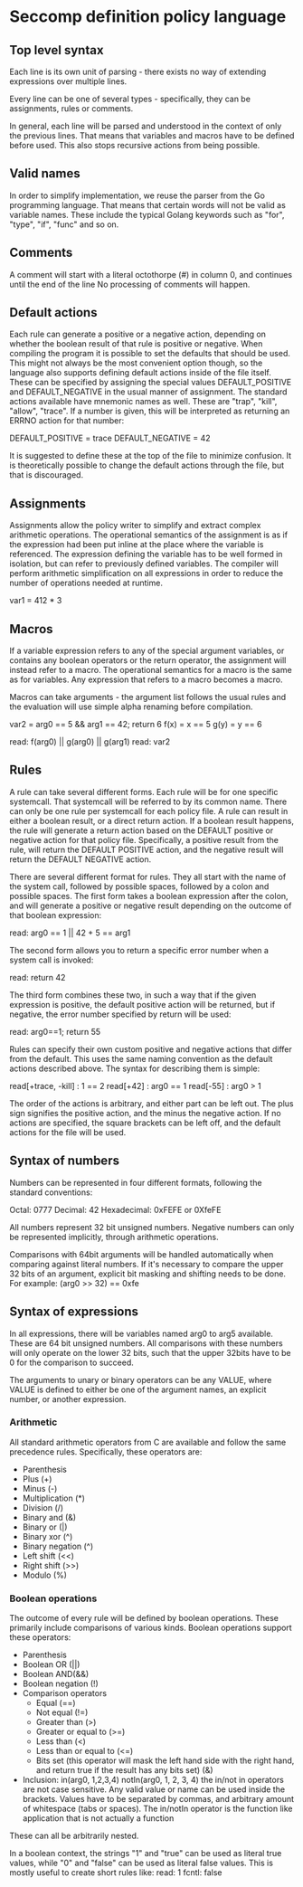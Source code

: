 # Seccomp definition policy language

## Top level syntax

Each line is its own unit of parsing - there exists no way of extending expressions over multiple lines.

Every line can be one of several types - specifically, they can be assignments, rules or comments.

In general, each line will be parsed and understood in the context of only the previous lines. That means that variables and macros have to be defined before used. This also stops recursive actions from being possible.

## Valid names

In order to simplify implementation, we reuse the parser from the Go programming language. That means that certain words will not be valid as variable names. These include the typical Golang keywords such as "for", "type", "if", "func" and so on.

## Comments

A comment will start with a literal octothorpe (#) in column 0, and continues until the end of the line
No processing of comments will happen.

## Default actions

Each rule can generate a positive or a negative action, depending on whether the boolean result of that rule is positive or negative. When compiling the program it is possible to set the defaults that should be used. This might not always be the most convenient option though, so the language also supports defining default actions inside of the file itself. These can be specified by assigning the special values DEFAULT_POSITIVE and DEFAULT_NEGATIVE in the usual manner of assignment. The standard actions available have mnemonic names as well. These are  "trap", "kill", "allow", "trace". If a number is given, this will be interpreted as returning an ERRNO action for that number:

  DEFAULT_POSITIVE = trace
  DEFAULT_NEGATIVE = 42

It is suggested to define these at the top of the file to minimize confusion. It is theoretically possible to change the default actions through the file, but that is discouraged.

## Assignments
  
Assignments allow the policy writer to simplify and extract complex arithmetic operations. The operational semantics of the assignment is as if the expression had been put inline at the place where the variable is referenced. The expression defining the variable has to be well formed in isolation, but can refer to previously defined variables. The compiler will perform arithmetic simplification on all expressions in order to reduce the number of operations needed at runtime.

  var1 = 412 * 3

## Macros

If a variable expression refers to any of the special argument variables, or contains any boolean operators or the return operator, the assignment will instead refer to a macro. The operational semantics for a macro is the same as for variables. Any expression that refers to a macro becomes a macro.

Macros can take arguments - the argument list follows the usual rules and the evaluation will use simple alpha renaming before compilation.

  var2 = arg0 == 5 && arg1 == 42; return 6
  f(x) = x == 5
  g(y) = y == 6

  read: f(arg0) || g(arg0) || g(arg1) 
  read: var2

## Rules

A rule can take several different forms. Each rule will be for one specific systemcall. That systemcall will be referred to by its common name. There can only be one rule per systemcall for each policy file. A rule can result in either a boolean result, or a direct return action.
If a boolean result happens, the rule will generate a return action based on the DEFAULT positive or negative action for that policy file. Specifically, a positive result from the rule, will return the DEFAULT POSITIVE action, and the negative result will return the DEFAULT NEGATIVE action.

There are several different format for rules. They all start with the name of the system call, followed by possible spaces, followed by a colon and possible spaces. The first form takes a boolean expression after the colon, and will generate a positive or negative result depending on the outcome of that boolean expression:

  read: arg0 == 1 || 42 + 5 == arg1

The second form allows you to return a specific error number when a system call is invoked:

  read: return 42

The third form combines these two, in such a way that if the given expression is positive, the default positive action will be returned, but if negative, the error number specified by return will be used:

  read: arg0==1; return 55

Rules can specify their own custom positive and negative actions that differ from the default. This uses the same naming convention as the default actions described above. The syntax for describing them is simple:

  read[+trace, -kill] : 1 == 2
  read[+42] : arg0 == 1
  read[-55] : arg0 > 1
  
The order of the actions is arbitrary, and either part can be left out. The plus sign signifies the positive action, and the minus the negative action. If no actions are specified, the square brackets can be left off, and the default actions for the file will be used.

## Syntax of numbers

Numbers can be represented in four different formats, following the standard conventions:

Octal: 0777
Decimal: 42
Hexadecimal: 0xFEFE or 0XfeFE

All numbers represent 32 bit unsigned numbers. Negative numbers can only be represented implicitly, through arithmetic operations.

Comparisons with 64bit arguments will be handled automatically when comparing against literal numbers.
If it's necessary to compare the upper 32 bits of an argument, explicit bit masking and shifting needs to be done.
For example:
  (arg0 >> 32) == 0xfe

## Syntax of expressions

In all expressions, there will be variables named arg0 to arg5 available. These are 64 bit unsigned numbers. All comparisons with these numbers will only operate on the lower 32 bits, such that the upper 32bits have to be 0 for the comparison to succeed.

The arguments to unary or binary operators can be any VALUE, where VALUE is defined to either be one of the argument names, an explicit number, or another expression.

### Arithmetic

All standard arithmetic operators from C are available and follow the same precedence rules. Specifically, these operators are:
- Parenthesis
- Plus (+)
- Minus (-)
- Multiplication (*)
- Division (/)
- Binary and (&)
- Binary or (|)
- Binary xor (^)
- Binary negation (^)
- Left shift (<<)
- Right shift (>>)
- Modulo (%)

### Boolean operations

The outcome of every rule will be defined by boolean operations. These primarily include comparisons of various kinds. Boolean operations support these operators:
- Parenthesis
- Boolean OR (||)
- Boolean AND(&&)
- Boolean negation (!)
- Comparison operators
  - Equal (==)
  - Not equal (!=)
  - Greater than (>)
  - Greater or equal to (>=)
  - Less than (<)
  - Less than or equal to (<=)
  - Bits set (this operator will mask the left hand side with the right hand, and return true if the result has any bits set) (&)
- Inclusion:
  in(arg0, 1,2,3,4)
  notIn(arg0, 1, 2, 3, 4)
  the in/not in operators are not case sensitive. Any valid value or name can be used inside the brackets. Values have to be separated
  by commas, and arbitrary amount of whitespace (tabs or spaces). The in/notIn operator is the function like application that is not actually a function

These can all be arbitrarily nested.

In a boolean context, the strings "1" and "true" can be used as literal true values, while "0" and "false" can be used as literal false values. This is mostly useful to create short rules like:
  read: 1
  fcntl: false
